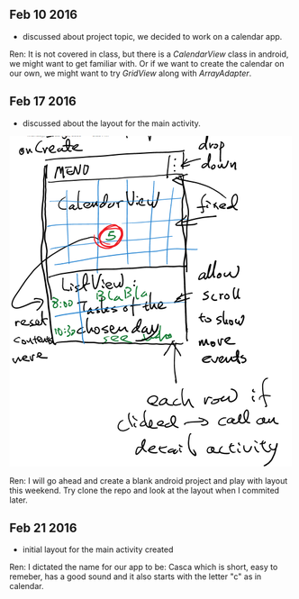 ## Feb 10 2016
+ discussed about project topic, we decided to work on a calendar app. 

Ren: It is not covered in class, but there is a *CalendarView* class in android, we might want to get familiar with. Or if we want to create the calendar on our own, we might want to try *GridView* along with *ArrayAdapter*.  

## Feb 17 2016
+ discussed about the layout for the main activity.

![MainActivityLayoutSkatch](Skatch/mainActivityUI-Feb-19.png)

Ren: I will go ahead and create a blank android project and play with layout this weekend. Try clone the repo and look at the layout when I commited later. 

## Feb 21 2016
+ initial layout for the main activity created

Ren: I dictated the name for our app to be: Casca which is short, easy to remeber, has a good sound and it also starts with the letter "c" as in calendar. 
